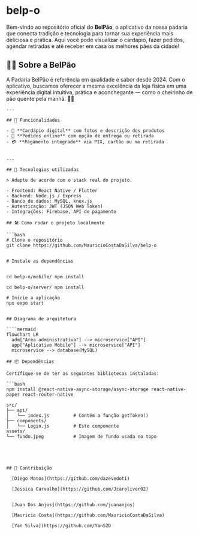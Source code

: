 # belp-o

 Bem-vindo ao repositório oficial do **BelPão**, o aplicativo da nossa padaria que conecta tradição e tecnologia para tornar sua experiência mais deliciosa e prática. Aqui você pode visualizar o cardápio, fazer pedidos, agendar retiradas e até receber em casa os melhores pães da cidade!

 ## 👨‍🍳 Sobre a BelPão
A Padaria BelPão é referência em qualidade e sabor desde 2024. Com o aplicativo, buscamos oferecer a mesma excelência da loja física em uma experiência digital intuitiva, prática e aconchegante — como o cheirinho de pão quente pela manhã. 🍞✨


````
---

## 📱 Funcionalidades

- 🥐 **Cardápio digital** com fotos e descrição dos produtos
- 🛒 **Pedidos online** com opção de entrega ou retirada
- 💳 **Pagamento integrado** via PIX, cartão ou na retirada


---

## 🚀 Tecnologias utilizadas

> Adapte de acordo com o stack real do projeto.

- Frontend: React Native / Flutter
- Backend: Node.js / Express
- Banco de dados: MySQL, knex.js
- Autenticação: JWT (JSON Web Token)
- Integrações: Firebase, API de pagamento 

## 🛠️ Como rodar o projeto localmente

```bash
# Clone o repositório
git clone https://github.com/MauricioCostaDaSilva/belp-o


# Instale as dependências


cd belp-o/mobile/ npm install

cd belp-o/server/ npm install

# Inicie a aplicação
npx expo start


## Diagrama de arquitetura

````mermaid
flowchart LR
  adm["Area administrativa"] --> microservice["API"]
  app["Aplicativo Mobile"] --> microservice["API"]
  microservice --> database(MySQL)

## 📦 Dependências

Certifique-se de ter as seguintes bibliotecas instaladas:

```bash
npm install @react-native-async-storage/async-storage react-native-paper react-router-native

src/
├── api/
│   └── index.js         # Contém a função getToken()
├── components/
│   └── Login.js         # Este componente
assets/
└── fundo.jpeg           # Imagem de fundo usada no topo





## 🤝 Contribuição

  [Diego Matos](https://github.com/dazevedoti)

  [Jessica Carvalho](https://github.com/Jcaroliver02)


  [Juan Dos Anjos](https://github.com/juananjos)
 
  [Mauricio Costa](https://github.com/MauricioCostaDaSilva)

  [Yan Silva](https://github.com/YanS2D
 

 


